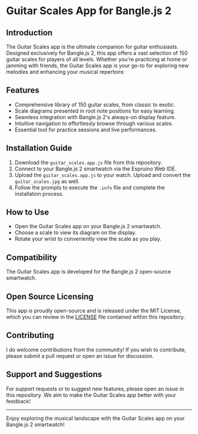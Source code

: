# Guitar Scales App for Bangle.js 2

## Introduction
The Guitar Scales app is the ultimate companion for guitar enthusiasts. Designed exclusively for Bangle.js 2, this app offers a vast selection of 150 guitar scales for players of all levels. Whether you're practicing at home or jamming with friends, the Guitar Scales app is your go-to for exploring new melodies and enhancing your musical repertoire.

## Features
- Comprehensive library of 150 guitar scales, from classic to exotic.
- Scale diagrams presented in root note positions for easy learning.
- Seamless integration with Bangle.js 2's always-on display feature.
- Intuitive navigation to effortlessly browse through various scales.
- Essential tool for practice sessions and live performances.

## Installation Guide
1. Download the `guitar_scales.app.js` file from this repository.
2. Connect to your Bangle.js 2 smartwatch via the Espruino Web IDE.
3. Upload the `guitar_scales.app.js` to your watch. Upload and convert the `guitar_scales.jpg` as well.
4. Follow the prompts to execute the `.info` file and complete the installation process.

## How to Use
- Open the Guitar Scales app on your Bangle.js 2 smartwatch.
- Choose a scale to view its diagram on the display.
- Rotate your wrist to conveniently view the scale as you play.

## Compatibility
The Guitar Scales app is developed for the Bangle.js 2 open-source smartwatch.

## Open Source Licensing
This app is proudly open-source and is released under the MIT License, which you can review in the [LICENSE](LICENSE) file contained within this repository.

## Contributing
I do welcome contributions from the community! If you wish to contribute, please submit a pull request or open an issue for discussion.

## Support and Suggestions
For support requests or to suggest new features, please open an issue in this repository. We aim to make the Guitar Scales app better with your feedback!

---

Enjoy exploring the musical landscape with the Guitar Scales app on your Bangle.js 2 smartwatch!

